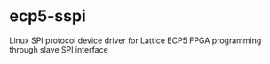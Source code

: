 # ecp5-sspi
Linux SPI protocol device driver for Lattice ECP5 FPGA programming through slave SPI interface
